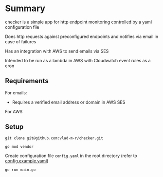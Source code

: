 # Summary

checker is a simple app for http endpoint monitoring controlled by a yaml configuration file

Does http requests against preconfigured endpoints and notifies via email in case of failures
 
Has an integration with AWS to send emails via SES

Intended to be run as a lambda in AWS with Cloudwatch event rules as a cron 

## Requirements

For emails:
* Requires a verified email address or domain in AWS SES

For AWS

## Setup

```shell script
git clone git@github.com:vlad-m-r/checker.git
```

```shell script
go mod vendor
```

Create configuration file `config.yaml` in the root directory (refer to [config.example.yaml](../master/config.example.yaml))

```shell script
go run main.go
```
